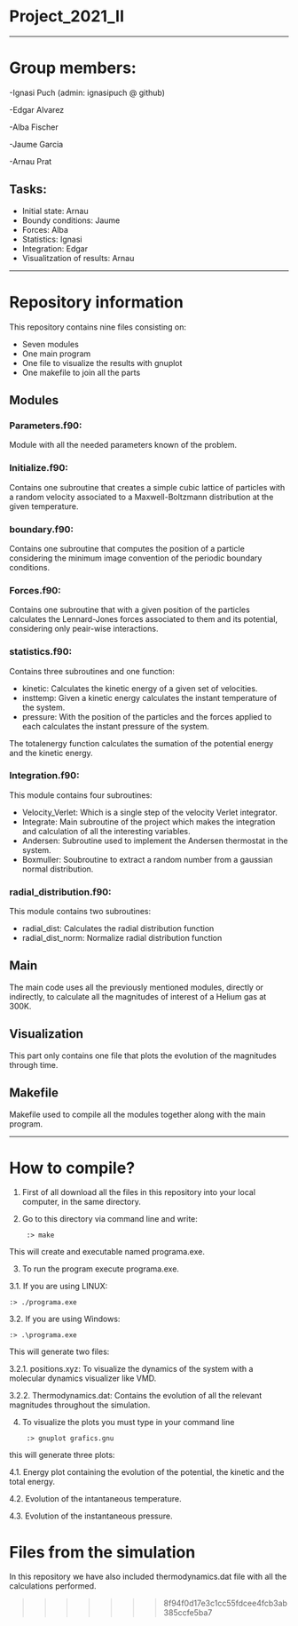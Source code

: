 
# Project_2021_II
---


# Group members:

-Ignasi Puch (admin: ignasipuch @ github)

-Edgar Alvarez

-Alba Fischer

-Jaume Garcia

-Arnau Prat


## Tasks:

- Initial state: Arnau
- Boundy conditions: Jaume
- Forces: Alba
- Statistics: Ignasi
- Integration: Edgar
- Visualitzation of results: Arnau

---

# Repository information

This repository contains nine files consisting on:

- Seven modules
- One main program
- One file to visualize the results with gnuplot
- One makefile to join all the parts

## Modules

### Parameters.f90:

Module with all the needed parameters known of the problem.

### Initialize.f90:

Contains one subroutine that creates a simple cubic lattice of particles with a random velocity associated to a Maxwell-Boltzmann distribution at the given temperature. 

### boundary.f90:

Contains one subroutine that computes the position of a particle considering the minimum image convention of the periodic boundary conditions.

### Forces.f90:

Contains one subroutine that with a given position of the particles calculates the Lennard-Jones forces associated to them and its potential, considering only peair-wise interactions.

### statistics.f90:

Contains three subroutines and one function:
- kinetic: Calculates the kinetic energy of a given set of velocities.
- insttemp: Given a kinetic energy calculates the instant temperature of the system.
- pressure: With the position of the particles and the forces applied to each calculates the instant pressure of the system.

The totalenergy function calculates the sumation of the potential energy and the kinetic energy.

### Integration.f90:

This module contains four subroutines:
- Velocity_Verlet: Which is a single step of the velocity Verlet integrator.
- Integrate: Main subroutine of the project which makes the integration and calculation of all the interesting variables.
- Andersen: Subroutine used to implement the Andersen thermostat in the system.
- Boxmuller: Soubroutine to extract a random number from a gaussian normal distribution.

### radial_distribution.f90:
This module contains two subroutines:
- radial_dist: Calculates the radial distribution function
- radial_dist_norm: Normalize radial distribution function

## Main

The main code uses all the previously mentioned modules, directly or indirectly, to calculate all the magnitudes of interest of a Helium gas at 300K.

## Visualization

This part only contains one file that plots the evolution of the magnitudes through time.

## Makefile

Makefile used to compile all the modules together along with the main program.

---

# How to compile?

1. First of all download all the files in this repository into your local computer, in the same directory.
2. Go to this directory via command line and write:

        :> make

This will create and executable named programa.exe.

3. To run the program execute programa.exe.

  3.1. If you are using LINUX:

    :> ./programa.exe

  3.2. If you are using Windows:

    :> .\programa.exe

   This will generate two files:

   3.2.1. positions.xyz: To visualize the dynamics of the system with a molecular dynamics visualizer like VMD.
  
   3.2.2. Thermodynamics.dat: Contains the evolution of all the relevant magnitudes throughout the simulation.

4. To visualize the plots you must type in your command line

        :> gnuplot grafics.gnu

this will generate three plots:

  4.1. Energy plot containing the evolution of the potential, the kinetic and the total energy. 
  
  4.2. Evolution of the intantaneous temperature.
   
  4.3. Evolution of the instantaneous pressure.

# Files from the simulation

In this repository we have also included thermodynamics.dat file with all the calculations performed.




>>>>>>> 8f94f0d17e3c1cc55fdcee4fcb3ab385ccfe5ba7
